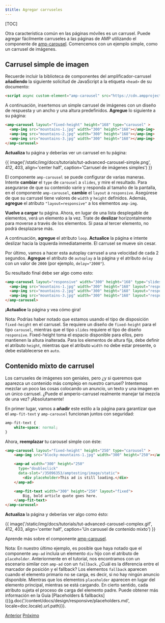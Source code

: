 ```yaml
---
$title: Agregar carruseles
---
```


[TOC]

Otra característica común en las páginas móviles es un carrusel. Puede agregar fácilmente carruseles a las páginas de AMP utilizando el componente de [amp-carousel](/es/docs/reference/components/amp-carousel.html). Comencemos con un ejemplo simple, como un carrusel de imágenes.

## Carrusel simple de imagen

Recuerde incluir la biblioteca de componentes del amplificador-carrusel **añadiendo** la siguiente solicitud de JavaScript a la etiqueta `<head>` de su documento:

```html
<script async custom-element="amp-carousel" src="https://cdn.ampproject.org/v0/amp-carousel-0.1.js"></script>
```

A continuación, insertemos un simple carrusel de imágenes con un diseño de respuesta y un ancho y una altura predefinidos. **Agregue** lo siguiente a su página:

```html
<amp-carousel layout="fixed-height" height="168" type="carousel" >
  <amp-img src="mountains-1.jpg" width="300" height="168"></amp-img>
  <amp-img src="mountains-2.jpg" width="300" height="168"></amp-img>
  <amp-img src="mountains-3.jpg" width="300" height="168"></amp-img>
</amp-carousel>
```

**Actualiza** tu página y deberías ver un carrusel en tu página:

{{ image('/static/img/docs/tutorials/tut-advanced-carousel-simple.png', 412, 403, align='center half', caption='Carrusel de imágenes simples') }}

El componente `amp-carousel` se puede configurar de varias maneras. Intente **cambiar** el `type` de `carousel` a `slides`, y mire el resultado. Para asegurarse de que su contenido varíe y responda al tamaño de la pantalla, en el componente `amp-carousel`, **cambie** el `layout` a `responsive`. Asegúrese de que su carrusel tiene valores de `width` y `height` definidos. Además, **agregue** el atributo `"layout=responsive"` a los elementos `amp-img`.

**Vuelve a cargar** tu página. Ahora, en lugar de una lista desplegable de elementos, verá un elemento a la vez. Trate de **deslizar** horizontalmente para moverse a través de los elementos. Si pasa al tercer elemento, no podrá desplazarse más.

A continuación, **agregue** el atributo `loop`. **Actualice** la página e intente deslizar hacia la izquierda inmediatamente. El carrusel se mueve sin cesar.

Por último, vamos a hacer esta autoplay carrusel a una velocidad de cada 2 segundos. **Agregue** el atributo de `autoplay` a la página y el atributo `delay` con un valor de `2000` (por ejemplo, `delay="2000"`).

Su resultado final debe ser algo como esto:

```html
<amp-carousel layout="responsive" width="300" height="168" type="slides" autoplay delay="2000" loop>
  <amp-img src="mountains-1.jpg" width="300" height="168" layout="responsive"></amp-img>
  <amp-img src="mountains-2.jpg" width="300" height="168" layout="responsive"></amp-img>
  <amp-img src="mountains-3.jpg" width="300" height="168" layout="responsive"></amp-img>
</amp-carousel>
```

¡**Actualice** la página y vea cómo gira!

Nota: Podrías haber notado que estamos usando el tipo de disposición `fixed-height` en el carrusel. Se requiere un diseño de `fixed-height` para el tipo `carousel`, mientras que el tipo `slides` requiere el tipo de diseño `responsive`. Fixed-height toma el espacio disponible para ellos, pero mantienen la altura inalterada. Para los elementos de altura fija, debe definir el atributo `height`, mientras que el atributo `width` no debe estar presente, o debe establecerse en `auto`.

## Contenido mixto de carrusel

Los carruseles de imágenes son geniales, pero ¿y si queremos que aparezca un contenido más complejo en nuestro carrusel? Intentemos mezclar un poco las cosas colocando un anuncio, un texto y una imagen en un único carrusel. ¿Puede el amperio-carrusel realmente manejar tal mezcla de una vez? ¡Absolutamente!

En primer lugar, vamos a **añadir** este estilo a la página para garantizar que el `amp-fit-text` y `amp-carousel` funcionan juntos con seguridad:

```css
amp-fit-text {
    white-space: normal;
}
```

Ahora, **reemplazar** tu carousel simple con éste:

```html
<amp-carousel layout="fixed-height" height="250" type="carousel" >
    <amp-img src="blocky-mountains-1.jpg" width="300" height="250"></amp-img>

    <amp-ad width="300" height="250"
      type="doubleclick"
      data-slot="/35096353/amptesting/image/static">
        <div placeholder>This ad is still loading.</div>
    </amp-ad>

    <amp-fit-text width="300" height="250" layout="fixed">
        Big, bold article quote goes here.
    </amp-fit-text>
</amp-carousel>
```

**Actualiza** la página y deberías ver algo como ésto:

{{ image('/static/img/docs/tutorials/tut-advanced-carousel-complex.gif', 412, 403, align='center half', caption='Un carousel de contenido mixto') }}

Aprende más sobre el componente [amp-carousel](/es/docs/reference/components/amp-carousel.html).

Nota: En nuestro último ejemplo, es posible que haya notado que el componente `amp-ad` incluía un elemento `div` hijo con el atributo de `placeholder`. Anteriormente en el tutorial, nos encontramos con un escenario similar con `amp-ad` con un `fallback`. ¿Cuál es la diferencia entre el marcador de posición y el fallback? Los elementos `fallback` aparecen cuando el elemento primario no se carga, es decir, si no hay ningún anuncio disponible. Mientras que los elementos `placeholder` aparecen en lugar del elemento principal, mientras se está cargando. En cierto sentido, cada atributo sujeta el proceso de carga del elemento padre. Puede obtener más información en la Guía [Placeholders & fallbacks]({{g.doc('/content/docs/design/responsive/placeholders.md', locale=doc.locale).url.path}}).

<div class="prev-next-buttons">
  <a class="button prev-button" href="{{g.doc('/content/docs/fundamentals/add_advanced/adding_components.md', locale=doc.locale).url.path}}"><span class="arrow-prev">Anterior</span></a>
  <a class="button next-button" href="{{g.doc('/content/docs/fundamentals/add_advanced/tracking_data.md', locale=doc.locale).url.path}}"><span class="arrow-next">Próximo</span></a>
</div>
